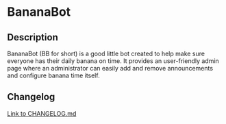 # BananaBot

## Description
BananaBot (BB for short) is a good little bot created to help make sure everyone has their daily banana on time. It provides an user-friendly admin page where an administrator can easily add and remove announcements and configure banana time itself.

## Changelog

[Link to CHANGELOG.md](./CHANGELOG.md)